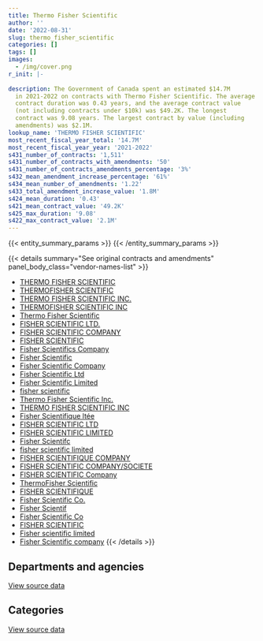 ```yaml
---
title: Thermo Fisher Scientific
author: ''
date: '2022-08-31'
slug: thermo_fisher_scientific
categories: []
tags: []
images:
  - /img/cover.png
r_init: |-
  
description: The Government of Canada spent an estimated $14.7M
  in 2021-2022 on contracts with Thermo Fisher Scientific. The average
  contract duration was 0.43 years, and the average contract value
  (not including contracts under $10k) was $49.2K. The longest
  contract was 9.08 years. The largest contract by value (including
  amendments) was $2.1M.
lookup_name: 'THERMO FISHER SCIENTIFIC'
most_recent_fiscal_year_total: '14.7M'
most_recent_fiscal_year_year: '2021-2022'
s431_number_of_contracts: '1,511'
s431_number_of_contracts_with_amendments: '50'
s431_number_of_contracts_amendments_percentage: '3%'
s432_mean_amendment_increase_percentage: '61%'
s434_mean_number_of_amendments: '1.22'
s433_total_amendment_increase_value: '1.8M'
s424_mean_duration: '0.43'
s421_mean_contract_value: '49.2K'
s425_max_duration: '9.08'
s422_max_contract_value: '2.1M'
---
```


<script src="/rmarkdown-libs/htmlwidgets/htmlwidgets.js"></script>
<link href="/rmarkdown-libs/datatables-css/datatables-crosstalk.css" rel="stylesheet" />
<script src="/rmarkdown-libs/datatables-binding/datatables.js"></script>
<script src="/rmarkdown-libs/jquery/jquery-3.6.0.min.js"></script>
<link href="/rmarkdown-libs/dt-core-bootstrap/css/dataTables.bootstrap.min.css" rel="stylesheet" />
<link href="/rmarkdown-libs/dt-core-bootstrap/css/dataTables.bootstrap.extra.css" rel="stylesheet" />
<script src="/rmarkdown-libs/dt-core-bootstrap/js/jquery.dataTables.min.js"></script>
<script src="/rmarkdown-libs/dt-core-bootstrap/js/dataTables.bootstrap.min.js"></script>
<link href="/rmarkdown-libs/crosstalk/css/crosstalk.min.css" rel="stylesheet" />
<script src="/rmarkdown-libs/crosstalk/js/crosstalk.min.js"></script>
<script src="/rmarkdown-libs/htmlwidgets/htmlwidgets.js"></script>
<link href="/rmarkdown-libs/datatables-css/datatables-crosstalk.css" rel="stylesheet" />
<script src="/rmarkdown-libs/datatables-binding/datatables.js"></script>
<script src="/rmarkdown-libs/jquery/jquery-3.6.0.min.js"></script>
<link href="/rmarkdown-libs/dt-core-bootstrap/css/dataTables.bootstrap.min.css" rel="stylesheet" />
<link href="/rmarkdown-libs/dt-core-bootstrap/css/dataTables.bootstrap.extra.css" rel="stylesheet" />
<script src="/rmarkdown-libs/dt-core-bootstrap/js/jquery.dataTables.min.js"></script>
<script src="/rmarkdown-libs/dt-core-bootstrap/js/dataTables.bootstrap.min.js"></script>
<link href="/rmarkdown-libs/crosstalk/css/crosstalk.min.css" rel="stylesheet" />
<script src="/rmarkdown-libs/crosstalk/js/crosstalk.min.js"></script>

{{< entity_summary_params >}}
{{< /entity_summary_params >}}

{{< details summary="See original contracts and amendments" panel_body_class="vendor-names-list" >}}
- [THERMO FISHER SCIENTIFIC](https://search.open.canada.ca/en/ct/?sort=contract_value_f%20desc&page=1&search_text=%22THERMO%20FISHER%20SCIENTIFIC%22)
- [THERMOFISHER SCIENTIFIC](https://search.open.canada.ca/en/ct/?sort=contract_value_f%20desc&page=1&search_text=%22THERMOFISHER%20SCIENTIFIC%22)
- [THERMO FISHER SCIENTIFIC INC.](https://search.open.canada.ca/en/ct/?sort=contract_value_f%20desc&page=1&search_text=%22THERMO%20FISHER%20SCIENTIFIC%20INC.%22)
- [THERMOFISHER SCIENTIFIC INC](https://search.open.canada.ca/en/ct/?sort=contract_value_f%20desc&page=1&search_text=%22THERMOFISHER%20SCIENTIFIC%20INC%22)
- [Thermo Fisher Scientific](https://search.open.canada.ca/en/ct/?sort=contract_value_f%20desc&page=1&search_text=%22Thermo%20Fisher%20Scientific%22)
- [FISHER SCIENTIFIC LTD.](https://search.open.canada.ca/en/ct/?sort=contract_value_f%20desc&page=1&search_text=%22FISHER%20SCIENTIFIC%20LTD.%22)
- [FISHER SCIENTIFIC COMPANY](https://search.open.canada.ca/en/ct/?sort=contract_value_f%20desc&page=1&search_text=%22FISHER%20SCIENTIFIC%20COMPANY%22)
- [FISHER SCIENTIFIC](https://search.open.canada.ca/en/ct/?sort=contract_value_f%20desc&page=1&search_text=%22FISHER%20SCIENTIFIC%22)
- [Fisher Scientifics Company](https://search.open.canada.ca/en/ct/?sort=contract_value_f%20desc&page=1&search_text=%22Fisher%20Scientifics%20Company%22)
- [Fisher Scientific](https://search.open.canada.ca/en/ct/?sort=contract_value_f%20desc&page=1&search_text=%22Fisher%20Scientific%22)
- [Fisher Scientific Company](https://search.open.canada.ca/en/ct/?sort=contract_value_f%20desc&page=1&search_text=%22Fisher%20Scientific%20Company%22)
- [Fisher Scientific Ltd](https://search.open.canada.ca/en/ct/?sort=contract_value_f%20desc&page=1&search_text=%22Fisher%20Scientific%20Ltd%22)
- [Fisher Scientific Limited](https://search.open.canada.ca/en/ct/?sort=contract_value_f%20desc&page=1&search_text=%22Fisher%20Scientific%20Limited%22)
- [fisher scientific](https://search.open.canada.ca/en/ct/?sort=contract_value_f%20desc&page=1&search_text=%22fisher%20scientific%22)
- [Thermo Fisher Scientific Inc.](https://search.open.canada.ca/en/ct/?sort=contract_value_f%20desc&page=1&search_text=%22Thermo%20Fisher%20Scientific%20Inc.%22)
- [THERMO FISHER SCIENTIFIC INC](https://search.open.canada.ca/en/ct/?sort=contract_value_f%20desc&page=1&search_text=%22THERMO%20FISHER%20SCIENTIFIC%20INC%22)
- [Fisher Scientifique ltée](https://search.open.canada.ca/en/ct/?sort=contract_value_f%20desc&page=1&search_text=%22Fisher%20Scientifique%20lt%c3%a9e%22)
- [FISHER SCIENTIFIC LTD](https://search.open.canada.ca/en/ct/?sort=contract_value_f%20desc&page=1&search_text=%22FISHER%20SCIENTIFIC%20LTD%22)
- [FISHER SCIENTIFIC LIMITED](https://search.open.canada.ca/en/ct/?sort=contract_value_f%20desc&page=1&search_text=%22FISHER%20SCIENTIFIC%20LIMITED%22)
- [Fisher Scientifc](https://search.open.canada.ca/en/ct/?sort=contract_value_f%20desc&page=1&search_text=%22Fisher%20Scientifc%22)
- [fisher scientific limited](https://search.open.canada.ca/en/ct/?sort=contract_value_f%20desc&page=1&search_text=%22fisher%20scientific%20limited%22)
- [FISHER SCIENTIFIQUE COMPANY](https://search.open.canada.ca/en/ct/?sort=contract_value_f%20desc&page=1&search_text=%22FISHER%20SCIENTIFIQUE%20COMPANY%22)
- [FISHER SCIENTIFIC COMPANY/SOCIETE](https://search.open.canada.ca/en/ct/?sort=contract_value_f%20desc&page=1&search_text=%22FISHER%20SCIENTIFIC%20COMPANY%2fSOCIETE%22)
- [FISHER SCIENTIFIC Company](https://search.open.canada.ca/en/ct/?sort=contract_value_f%20desc&page=1&search_text=%22FISHER%20SCIENTIFIC%20Company%22)
- [ThermoFisher Scientific](https://search.open.canada.ca/en/ct/?sort=contract_value_f%20desc&page=1&search_text=%22ThermoFisher%20Scientific%22)
- [FISHER SCIENTIFIQUE](https://search.open.canada.ca/en/ct/?sort=contract_value_f%20desc&page=1&search_text=%22FISHER%20SCIENTIFIQUE%22)
- [Fisher Scientific Co.](https://search.open.canada.ca/en/ct/?sort=contract_value_f%20desc&page=1&search_text=%22Fisher%20Scientific%20Co.%22)
- [Fisher Scientif](https://search.open.canada.ca/en/ct/?sort=contract_value_f%20desc&page=1&search_text=%22Fisher%20Scientif%22)
- [Fisher Scientific Co](https://search.open.canada.ca/en/ct/?sort=contract_value_f%20desc&page=1&search_text=%22Fisher%20Scientific%20Co%22)
- [FISHER SCIENTIFIC](https://search.open.canada.ca/en/ct/?sort=contract_value_f%20desc&page=1&search_text=%22%40FISHER%20SCIENTIFIC%22)
- [Fisher scientific limited](https://search.open.canada.ca/en/ct/?sort=contract_value_f%20desc&page=1&search_text=%22Fisher%20scientific%20limited%22)
- [Fisher Scientific company](https://search.open.canada.ca/en/ct/?sort=contract_value_f%20desc&page=1&search_text=%22Fisher%20Scientific%20company%22)
{{< /details >}}

## Departments and agencies

<div id="htmlwidget-1" style="width:100%;height:auto;" class="datatables html-widget"></div>
<script type="application/json" data-for="htmlwidget-1">{"x":{"style":"bootstrap","filter":"none","vertical":false,"data":[["<a href=\"/departments/aafc-aac/\">Agriculture and Agri-Food Canada<\/a>","<a href=\"/departments/cbsa-asfc/\">Canada Border Services Agency<\/a>","<a href=\"/departments/cfia-acia/\">Canadian Food Inspection Agency<\/a>","<a href=\"/departments/cgc-ccg/\">Canadian Grain Commission<\/a>","<a href=\"/departments/cnsc-ccsn/\">Canadian Nuclear Safety Commission<\/a>","<a href=\"/departments/csc-scc/\">Correctional Service of Canada<\/a>","<a href=\"/departments/dfo-mpo/\">Fisheries and Oceans Canada<\/a>","<a href=\"/departments/dnd-mdn/\">National Defence<\/a>","<a href=\"/departments/ec/\">Environment and Climate Change Canada<\/a>","<a href=\"/departments/hc-sc/\">Health Canada<\/a>","<a href=\"/departments/isc-sac/\">Indigenous Services Canada<\/a>","<a href=\"/departments/nrc-cnrc/\">National Research Council Canada<\/a>","<a href=\"/departments/nrcan-rncan/\">Natural Resources Canada<\/a>","<a href=\"/departments/pc/\">Parks Canada<\/a>","<a href=\"/departments/phac-aspc/\">Public Health Agency of Canada<\/a>","<a href=\"/departments/rcmp-grc/\">Royal Canadian Mounted Police<\/a>","<a href=\"/departments/tc/\">Transport Canada<\/a>"],[2110583.59,200736.29,275476.79,1302664.82,23654.95,26983.75,224741.55,753184.04,843943,1316400.64,null,1517414.1,514442.7,null,873194.64,380341.14,null],[2983943.73,348903.35,385042.94,295553.86,null,38304.68,310652.84,1065430.07,1552427.54,2269675.37,26162.33,1126983.52,347028.75,null,485312.93,567886.2,56546.06],[1252192.21,183419.57,928075.68,549406.68,6588.11,22621.99,346339.87,752803.56,2109601.47,995263.84,52402.14,6281992.4,482188.55,82451,1751231.84,505097.88,null],[1169956.38,223688.57,950505.78,907204.81,20378.48,null,468051.68,489408.21,2759856.84,1322502.17,62680.11,3136224.3,1734591.44,null,1137178.31,321078.92,null]],"container":"<table class=\"table table-striped table-hover row-border order-column display\">\n  <thead>\n    <tr>\n      <th>Department<\/th>\n      <th>2018-2019<\/th>\n      <th>2019-2020<\/th>\n      <th>2020-2021<\/th>\n      <th>2021-2022<\/th>\n    <\/tr>\n  <\/thead>\n<\/table>","options":{"order":[[4,"desc"]],"pageLength":10,"autoWidth":true,"columnDefs":[{"targets":1,"render":"function(data, type, row, meta) {\n    return type !== 'display' ? data : DTWidget.formatCurrency(data, \"$\", 2, 3, \",\", \".\", true, null);\n  }"},{"targets":2,"render":"function(data, type, row, meta) {\n    return type !== 'display' ? data : DTWidget.formatCurrency(data, \"$\", 2, 3, \",\", \".\", true, null);\n  }"},{"targets":3,"render":"function(data, type, row, meta) {\n    return type !== 'display' ? data : DTWidget.formatCurrency(data, \"$\", 2, 3, \",\", \".\", true, null);\n  }"},{"targets":4,"render":"function(data, type, row, meta) {\n    return type !== 'display' ? data : DTWidget.formatCurrency(data, \"$\", 2, 3, \",\", \".\", true, null);\n  }"},{"width":"16%","targets":[1,2,3,4]},{"className":"dt-right","targets":[1,2,3,4]}],"orderClasses":false}},"evals":["options.columnDefs.0.render","options.columnDefs.1.render","options.columnDefs.2.render","options.columnDefs.3.render"],"jsHooks":[]}</script>
<p class="text-right">
<a href="https://github.com/GoC-Spending/contracts-data/tree/main/data/out/vendors/thermo_fisher_scientific/summary_by_fiscal_year_by_department.csv" class="source-data-link btn btn-link">View source data</a>
</p>

## Categories

<div id="htmlwidget-2" style="width:100%;height:auto;" class="datatables html-widget"></div>
<script type="application/json" data-for="htmlwidget-2">{"x":{"style":"bootstrap","filter":"none","vertical":false,"data":[["<a href=\"/categories/other/\">(Other)<\/a>","<a href=\"/categories/facilities_and_construction/\">Facilities and construction<\/a>","<a href=\"/categories/office_management/\">Office management<\/a>","<a href=\"/categories/defence/\">Defence<\/a>","<a href=\"/categories/professional_services/\">Professional services<\/a>","<a href=\"/categories/information_technology/\">Information technology<\/a>","<a href=\"/categories/medical/\">Medical<\/a>","<a href=\"/categories/industrial_products_and_services/\">Industrial products and services<\/a>","<a href=\"/categories/human_capital/\">Human capital<\/a>"],[null,1186066.15,17731.35,12226.86,71801.01,21364.91,569000.55,8485571.17,null],[null,1465681.85,109118.65,12207.86,121452.3,76736.62,232039.39,9842617.51,null],[null,1431296.71,12635.75,null,112856.31,14972.07,558374.98,14171540.98,null],[41887.42,1360989.97,28331.21,7109.17,95929.58,132575.47,375615.85,12500551.17,160316.16]],"container":"<table class=\"table table-striped table-hover row-border order-column display\">\n  <thead>\n    <tr>\n      <th>Category<\/th>\n      <th>2018-2019<\/th>\n      <th>2019-2020<\/th>\n      <th>2020-2021<\/th>\n      <th>2021-2022<\/th>\n    <\/tr>\n  <\/thead>\n<\/table>","options":{"order":[[4,"desc"]],"dom":"t","pageLength":30,"autoWidth":true,"columnDefs":[{"targets":1,"render":"function(data, type, row, meta) {\n    return type !== 'display' ? data : DTWidget.formatCurrency(data, \"$\", 2, 3, \",\", \".\", true, null);\n  }"},{"targets":2,"render":"function(data, type, row, meta) {\n    return type !== 'display' ? data : DTWidget.formatCurrency(data, \"$\", 2, 3, \",\", \".\", true, null);\n  }"},{"targets":3,"render":"function(data, type, row, meta) {\n    return type !== 'display' ? data : DTWidget.formatCurrency(data, \"$\", 2, 3, \",\", \".\", true, null);\n  }"},{"targets":4,"render":"function(data, type, row, meta) {\n    return type !== 'display' ? data : DTWidget.formatCurrency(data, \"$\", 2, 3, \",\", \".\", true, null);\n  }"},{"width":"16%","targets":[1,2,3,4]},{"className":"dt-right","targets":[1,2,3,4]}],"orderClasses":false,"lengthMenu":[10,25,30,50,100]}},"evals":["options.columnDefs.0.render","options.columnDefs.1.render","options.columnDefs.2.render","options.columnDefs.3.render"],"jsHooks":[]}</script>
<p class="text-right">
<a href="https://github.com/GoC-Spending/contracts-data/tree/main/data/out/vendors/thermo_fisher_scientific/summary_by_fiscal_year_by_category.csv" class="source-data-link btn btn-link">View source data</a>
</p>
